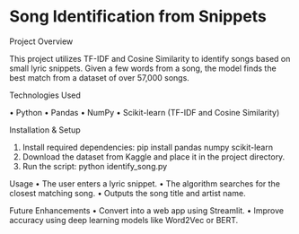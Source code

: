 
# Song Identification from Snippets

Project Overview

This project utilizes TF-IDF and Cosine Similarity to identify songs based on small lyric snippets. Given a few words from a song, the model finds the best match from a dataset of over 57,000 songs.

Technologies Used

•	Python
•	Pandas
•	NumPy
•	Scikit-learn (TF-IDF and Cosine Similarity)

Installation & Setup

1.	Install required dependencies:
pip install pandas numpy scikit-learn
2.	Download the dataset from Kaggle and place it in the project directory.
3.	Run the script:
python identify_song.py

Usage
•	The user enters a lyric snippet.
•	The algorithm searches for the closest matching song.
•	Outputs the song title and artist name.

Future Enhancements
•	Convert into a web app using Streamlit.
•	Improve accuracy using deep learning models like Word2Vec or BERT.
